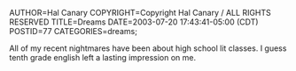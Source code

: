 AUTHOR=Hal Canary
COPYRIGHT=Copyright Hal Canary / ALL RIGHTS RESERVED
TITLE=Dreams
DATE=2003-07-20 17:43:41-05:00 (CDT)
POSTID=77
CATEGORIES=dreams;

All of my recent nightmares have been about high school lit classes. I guess tenth grade english left a lasting impression on me.
